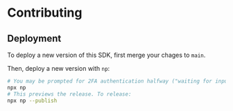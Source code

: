 # Contributing

## Deployment

To deploy a new version of this SDK, first merge your chages to `main`.

Then, deploy a new version with `np`:

```sh
# You may be prompted for 2FA authentication halfway ("waiting for input...").
npx np
# This previews the release. To release:
npx np --publish
```
